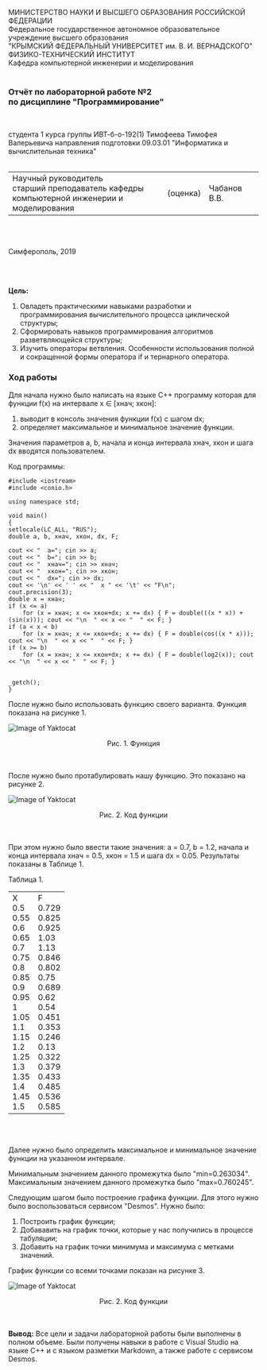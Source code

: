 МИНИСТЕРСТВО НАУКИ  И ВЫСШЕГО ОБРАЗОВАНИЯ РОССИЙСКОЙ ФЕДЕРАЦИИ  
Федеральное государственное автономное образовательное учреждение высшего образования  
"КРЫМСКИЙ ФЕДЕРАЛЬНЫЙ УНИВЕРСИТЕТ им. В. И. ВЕРНАДСКОГО"  
ФИЗИКО-ТЕХНИЧЕСКИЙ ИНСТИТУТ  
Кафедра компьютерной инженерии и моделирования
<br/><br/>

### Отчёт по лабораторной работе №2<br/> по дисциплине "Программирование"
<br/>

студента 1 курса группы ИВТ-б-о-192(1)
Тимофеева Тимофея Валерьевича
направления подготовки 09.03.01 "Информатика и вычислительная техника"  
<br/>

<table>
<tr><td>Научный руководитель<br/> старший преподаватель кафедры<br/> компьютерной инженерии и моделирования</td>
<td>(оценка)</td>
<td>Чабанов В.В.</td>
</tr>
</table>
<br/><br/>

Симферополь, 2019

<br/><br/>

**Цель:**
1. Овладеть практическими навыками разработки и программирования вычислительного процесса циклической структуры;
2. Сформировать навыков программирования алгоритмов разветвляющейся структуры;
3. Изучить операторы ветвления. Особенности использования полной и сокращенной формы оператора if и тернарного оператора.

### Ход работы

Для начала нужно было написать на языке C++ программу которая для функции f(x) на интервале x ∈ [хнач; xкон]:
1. выводит в консоль значения функции f(x) с шагом dx;
2. определяет максимальное и минимальное значение функции.

Значения параметров a, b, начала и конца интервала хнач, xкон и шага dx вводятся пользователем.

Код программы:

    #include <iostream>
    #include <conio.h>

    using namespace std;

    void main()
    {
	setlocale(LC_ALL, "RUS");
	double a, b, xнач, xкон, dx, F;
	
	cout << "  a="; cin >> a;
	cout << "  b="; cin >> b;
	cout << "  xнач="; cin >> xнач;
	cout << "  xкон="; cin >> xкон;
	cout << "  dx="; cin >> dx;
	cout << '\n' << ' ' << "  x " << '\t' << "F\n";
	cout.precision(3);
	double x = xнач;
	if (x <= a)
		for (x = xнач; x <= xкон+dx; x += dx) { F = double(((x * x)) + (sin(x))); cout << "\n  " << x << "  " << F; }
	if (a < x < b)
		for (x = xнач; x <= xкон+dx; x += dx) { F = double(cos((x * x))); cout << "\n  " << x << "  " << F; }
	if (x >= b)
		for (x = xнач; x <= xкон+dx; x += dx) { F = double(log2(x)); cout << "\n  " << x << "  " << F; }

	
	_getch();
	}

После нужно было использовать функцию своего варианта. Функция показана на рисунке 1.

![Image of Yaktocat](https://github.com/valeti00/labrab/blob/master/labrab2/chrome_Xq9Dxxg7rj.png?raw=true) 
<center>Рис. 1. Функция</center>
<br/><br/>

После нужно было протабулировать нашу функцию. Это показано на рисунке 2.

![Image of Yaktocat](https://github.com/valeti00/labrab/blob/master/labrab2/devenv_fvQx6IA1ry.png?raw=true) 
<center>Рис. 2. Код функции</center>
<br/><br/>


При этом нужно было ввести такие значения: a = 0.7, b = 1.2, начала и конца интервала хнач = 0.5, xкон = 1.5 и шага dx = 0.05. Результаты показаны в Таблице 1.

Таблица 1.

<table>
<tr><td>X<br/>0.5<br/>0.55<br/>0.6<br/>0.65<br/>0.7<br/>0.75<br/>0.8<br/>0.85<br/>0.9<br/>0.95<br/>1<br/>1.05<br/>1.1<br/>1.15<br/>1.2<br/>1.25<br/>1.3<br/>1.35<br/>1.4<br/>1.45<br/>1.5</td>
<td>F<br/>0.729<br/>0.825<br/>0.925<br/>1.03<br/>1.13<br/>0.846<br/>0.802<br/>0.75<br/>0.689<br/>0.62<br/>0.54<br/>0.451<br/>0.353<br/>0.246<br/>0.13<br/>0.322<br/>0.379<br/>0.433<br/>0.485<br/>0.536<br/>0.585<br/>
</tr>
</table>
<br/><br/>

Далее нужно было определить максимальное и минимальное значение функции на указанном интервале. 

Минимальным значением данного промежутка было "min=0.263034".
Максимальным значением данного промежутка было "max=0.760245".

Следующим шагом было построение графика функции. Для этого нужно было воспользоваться сервисом "Desmos". Нужно было:
1. Построить график функции;
2. Добававить на график точки, которые у нас получились в процессе табуляции;
3. Добавить на график точки минимума и максимума с метками значений.

График функции со всеми точками показан на рисунке 3.

![Image of Yaktocat](https://github.com/valeti00/labrab/blob/master/labrab2/chrome_f2FfHJCQE7.png?raw=true) 
<center>Рис. 2. Код функции</center>
<br/><br/>

**Вывод:** Все цели и задачи лабораторной работы были выполнены в полном объеме. Были получены навыки в работе с Visual Studio на языке C++ и с языком разметки Markdown, а также работе с сервисом Desmos.

